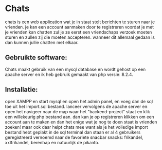 # Chats

chats is een web application wat je in staat stelt berichten te sturen naar je vrienden. je kan een account aanmaken door te registreren
voordat je met je vrienden kan chatten zul je ze eerst een vriendschaps verzoek moeten sturen en zullen zij die moeten accepteren.
wanneer dit allemaal gedaan is dan kunnen jullie chatten met elkaar.

## Gebruikte software:
Chats maakt gebruik van een mysql database en wordt gehost op een apache server 
en ik heb gebruik gemaakt van php versie: 8.2.4.

## Installatie:
open XAMPP en start mysql en open het admin panel, en voeg dan de sql toe uit het import.sql bestand.
lanceer vervolgens de apache server en open het navigeer naar de map waar het "backend-project" staat en klik een willekeurig php bestand aan.
dan kan je op registreren klikken om een account aan te maken en dan het enige wat je nog te doen staat is vrienden zoeken!
maar ook daar helpt chats mee want als je het volledige import bestand hebt geplakt in de sql terminal dan staan er al 4 gebruikers geregistreerd
vernoemd naar de favoriete snacbar snacks: frikandel, xxlfrikandel, berenhap en natuurlijk de pikanto.